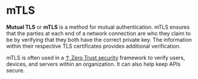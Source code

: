 # mTLS

**Mutual TLS** or **mTLS** is a method for mutual authentication. mTLS ensures that the parties at each end of a network connection are who they claim to be by verifying that they both have the correct private key. The information within their respective TLS certificates provides additional verification.

mTLS is often used in a [↑ Zero Trust security](https://www.cloudflare.com/learning/security/glossary/what-is-zero-trust/) framework to verify users, devices, and servers within an organization. It can also help keep APIs secure.
